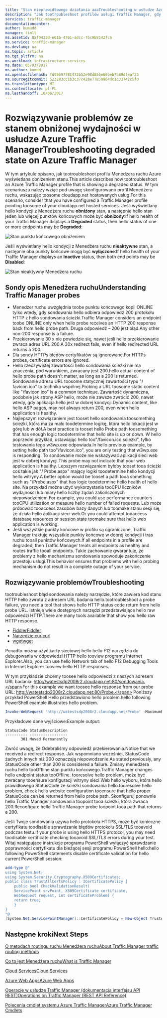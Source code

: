 ```yaml
---
title: "Stan nieprawidłowego działania aaaTroubleshooting w usłudze Azure Traffic Manager"
description: "Jak tootroubleshoot profilów usługi Traffic Manager, gdy będzie wyświetlana jako znacznie mniej wydajna stanu."
services: traffic-manager
documentationcenter: 
author: kumudd
manager: timlt
ms.assetid: 8af0433d-e61b-4761-adcc-7bc9b8142fc6
ms.service: traffic-manager
ms.devlang: na
ms.topic: article
ms.tgt_pltfrm: na
ms.workload: infrastructure-services
ms.date: 05/03/2017
ms.author: kumud
ms.openlocfilehash: fd95697781472b52e98d856e66beb7b89dfeaf23
ms.sourcegitcommit: 523283cc1b3c37c428e77850964dc1c33742c5f0
ms.translationtype: MT
ms.contentlocale: pl-PL
ms.lasthandoff: 10/06/2017
---
```

# <a name="troubleshooting-degraded-state-on-azure-traffic-manager"></a><span data-ttu-id="5d124-103">Rozwiązywanie problemów ze stanem obniżonej wydajności w usłudze Azure Traffic Manager</span><span class="sxs-lookup"><span data-stu-id="5d124-103">Troubleshooting degraded state on Azure Traffic Manager</span></span>

<span data-ttu-id="5d124-104">W tym artykule opisano, jak tootroubleshoot profilu Menedżera ruchu Azure wyświetlana obniżeniem stanu.</span><span class="sxs-lookup"><span data-stu-id="5d124-104">This article describes how tootroubleshoot an Azure Traffic Manager profile that is showing a degraded status.</span></span> <span data-ttu-id="5d124-105">W tym scenariuszu należy wziąć pod uwagę skonfigurowano profil Menedżera ruchu, wskazując toosome cloudapp.net hostowanych usług.</span><span class="sxs-lookup"><span data-stu-id="5d124-105">For this scenario, consider that you have configured a Traffic Manager profile pointing toosome of your cloudapp.net hosted services.</span></span> <span data-ttu-id="5d124-106">Jeśli wyświetlany hello kondycji z Menedżera ruchu **obniżony** stan, a następnie hello stan jeden lub więcej punktów końcowych może być **obniżony**:</span><span class="sxs-lookup"><span data-stu-id="5d124-106">If hello health of your Traffic Manager displays a **Degraded** status, then hello status of one or more endpoints may be **Degraded**:</span></span>

![Stan punktu końcowego obniżeniem](./media/traffic-manager-troubleshooting-degraded/traffic-manager-degradedifonedegraded.png)

<span data-ttu-id="5d124-108">Jeśli wyświetlany hello kondycji z Menedżera ruchu **nieaktywne** stan, a następnie oba punkty końcowe mogą być **wyłączone**:</span><span class="sxs-lookup"><span data-stu-id="5d124-108">If hello health of your Traffic Manager displays an **Inactive** status, then both end points may be **Disabled**:</span></span>

![Stan nieaktywny Menedżera ruchu](./media/traffic-manager-troubleshooting-degraded/traffic-manager-inactive.png)

## <a name="understanding-traffic-manager-probes"></a><span data-ttu-id="5d124-110">Sondy opis Menedżera ruchu</span><span class="sxs-lookup"><span data-stu-id="5d124-110">Understanding Traffic Manager probes</span></span>

* <span data-ttu-id="5d124-111">Menedżer ruchu uwzględnia toobe punktu końcowego kopii ONLINE tylko wtedy, gdy sondowania hello odbiera odpowiedź 200 protokołu HTTP z hello sondowania ścieżki.</span><span class="sxs-lookup"><span data-stu-id="5d124-111">Traffic Manager considers an endpoint toobe ONLINE only when hello probe receives an HTTP 200 response back from hello probe path.</span></span> <span data-ttu-id="5d124-112">Druga odpowiedź – 200 jest błąd.</span><span class="sxs-lookup"><span data-stu-id="5d124-112">Any other non-200 response is a failure.</span></span>
* <span data-ttu-id="5d124-113">Przekierowanie 30 x nie powiedzie się, nawet jeśli hello przekierowanie zwraca adres URL 200.</span><span class="sxs-lookup"><span data-stu-id="5d124-113">A 30x redirect fails, even if hello redirected URL returns a 200.</span></span>
* <span data-ttu-id="5d124-114">Dla sondy HTTPs błędów certyfikatów są ignorowane.</span><span class="sxs-lookup"><span data-stu-id="5d124-114">For HTTPs probes, certificate errors are ignored.</span></span>
* <span data-ttu-id="5d124-115">Hello rzeczywistej zawartości hello sondowania ścieżki nie ma znaczenia, pod warunkiem, zwracany jest 200.</span><span class="sxs-lookup"><span data-stu-id="5d124-115">hello actual content of hello probe path doesn't matter, as long as a 200 is returned.</span></span> <span data-ttu-id="5d124-116">Sondowanie adresu URL toosome statycznej zawartości typu "/ favicon.ico" to technika wspólnej.</span><span class="sxs-lookup"><span data-stu-id="5d124-116">Probing a URL toosome static content like "/favicon.ico" is a common technique.</span></span> <span data-ttu-id="5d124-117">Zawartość dynamiczna, podobnie jak strony ASP hello, może nie zawsze zwrócić 200, nawet wtedy, gdy aplikacja hello jest w dobrej kondycji.</span><span class="sxs-lookup"><span data-stu-id="5d124-117">Dynamic content, like hello ASP pages, may not always return 200, even when hello application is healthy.</span></span>
* <span data-ttu-id="5d124-118">Najlepszym rozwiązaniem jest tooset hello sondowania toosomething ścieżki, która ma za mało toodetermine logikę, która hello lokacji jest w górę lub w dół.</span><span class="sxs-lookup"><span data-stu-id="5d124-118">A best practice is tooset hello Probe path toosomething that has enough logic toodetermine that hello site is up or down.</span></span> <span data-ttu-id="5d124-119">W hello poprzedni przykład, ustawiając hello too"/favicon.ico ścieżki", tylko testowania tego w3wp.exe odpowiada.</span><span class="sxs-lookup"><span data-stu-id="5d124-119">In hello previous example, by setting hello path too"/favicon.ico", you are only testing that w3wp.exe is responding.</span></span> <span data-ttu-id="5d124-120">To sondowanie może nie wskazywać aplikacji sieci web jest w dobrej kondycji.</span><span class="sxs-lookup"><span data-stu-id="5d124-120">This probe may not indicate that your web application is healthy.</span></span> <span data-ttu-id="5d124-121">Lepszym rozwiązaniem byłoby tooset tooa ścieżki coś takie jak "/ Probe.aspx" mający logiki toodetermine hello kondycji hello witryny.</span><span class="sxs-lookup"><span data-stu-id="5d124-121">A better option would be tooset a path tooa something such as "/Probe.aspx" that has logic toodetermine hello health of hello site.</span></span> <span data-ttu-id="5d124-122">Na przykład można użyć wykorzystania tooCPU liczników wydajności lub miary hello liczby żądań zakończonych niepowodzeniem.</span><span class="sxs-lookup"><span data-stu-id="5d124-122">For example, you could use performance counters tooCPU utilization or measure hello number of failed requests.</span></span> <span data-ttu-id="5d124-123">Lub może próbować tooaccess zasobów bazy danych lub toomake stanu sesji się, że działa hello aplikacji sieci web.</span><span class="sxs-lookup"><span data-stu-id="5d124-123">Or you could attempt tooaccess database resources or session state toomake sure that hello web application is working.</span></span>
* <span data-ttu-id="5d124-124">Jeśli wszystkie punkty końcowe w profilu są ograniczone, Traffic Manager traktuje wszystkie punkty końcowe w dobrej kondycji i tras ruchu tooall punktów końcowych.</span><span class="sxs-lookup"><span data-stu-id="5d124-124">If all endpoints in a profile are degraded, then Traffic Manager treats all endpoints as healthy and routes traffic tooall endpoints.</span></span> <span data-ttu-id="5d124-125">Takie zachowanie gwarantuje, że problemy z hello mechanizmu sondowania spowoduje zakończenie przestoju usługi.</span><span class="sxs-lookup"><span data-stu-id="5d124-125">This behavior ensures that problems with hello probing mechanism do not result in a complete outage of your service.</span></span>

## <a name="troubleshooting"></a><span data-ttu-id="5d124-126">Rozwiązywanie problemów</span><span class="sxs-lookup"><span data-stu-id="5d124-126">Troubleshooting</span></span>

<span data-ttu-id="5d124-127">tootroubleshoot błąd sondowania należy narzędzie, które zawiera kod stanu HTTP hello zwrotu z adresem URL badania hello.</span><span class="sxs-lookup"><span data-stu-id="5d124-127">tootroubleshoot a probe failure, you need a tool that shows hello HTTP status code return from hello probe URL.</span></span> <span data-ttu-id="5d124-128">Istnieje wiele dostępnych narzędzi przedstawiające hello raw odpowiedzi HTTP.</span><span class="sxs-lookup"><span data-stu-id="5d124-128">There are many tools available that show you hello raw HTTP response.</span></span>

* [<span data-ttu-id="5d124-129">Fiddler</span><span class="sxs-lookup"><span data-stu-id="5d124-129">Fiddler</span></span>](http://www.telerik.com/fiddler)
* [<span data-ttu-id="5d124-130">Narzędzie curl</span><span class="sxs-lookup"><span data-stu-id="5d124-130">curl</span></span>](https://curl.haxx.se/)
* [<span data-ttu-id="5d124-131">wget</span><span class="sxs-lookup"><span data-stu-id="5d124-131">wget</span></span>](http://gnuwin32.sourceforge.net/packages/wget.htm)

<span data-ttu-id="5d124-132">Ponadto można użyć karty sieciowej hello hello F12 narzędzia do debugowania w odpowiedzi HTTP hello tooview programu Internet Explorer.</span><span class="sxs-lookup"><span data-stu-id="5d124-132">Also, you can use hello Network tab of hello F12 Debugging Tools in Internet Explorer tooview hello HTTP responses.</span></span>

<span data-ttu-id="5d124-133">W tym przykładzie chcemy toosee hello odpowiedzi z naszych adresem URL badania: http://watestsdp2008r2.cloudapp.net:80/sondowania.</span><span class="sxs-lookup"><span data-stu-id="5d124-133">For this example we want toosee hello response from our probe URL: http://watestsdp2008r2.cloudapp.net:80/Probe.</span></span> <span data-ttu-id="5d124-134">Poniższy przykład PowerShell Hello przedstawiono hello problem.</span><span class="sxs-lookup"><span data-stu-id="5d124-134">hello following PowerShell example illustrates hello problem.</span></span>

```powershell
Invoke-WebRequest 'http://watestsdp2008r2.cloudapp.net/Probe' -MaximumRedirection 0 -ErrorAction SilentlyContinue | Select-Object StatusCode,StatusDescription
```

<span data-ttu-id="5d124-135">Przykładowe dane wyjściowe:</span><span class="sxs-lookup"><span data-stu-id="5d124-135">Example output:</span></span>

    StatusCode StatusDescription
    ---------- -----------------
           301 Moved Permanently

<span data-ttu-id="5d124-136">Zwróć uwagę, że Odebraliśmy odpowiedź przekierowania.</span><span class="sxs-lookup"><span data-stu-id="5d124-136">Notice that we received a redirect response.</span></span> <span data-ttu-id="5d124-137">Jak wspomniano wcześniej, StatusCode żadnych innych niż 200 oznaczają niepowodzenie.</span><span class="sxs-lookup"><span data-stu-id="5d124-137">As stated previously, any StatusCode other than 200 is considered a failure.</span></span> <span data-ttu-id="5d124-138">Zmiany menedżera ruchu hello tooOffline stan punktu końcowego.</span><span class="sxs-lookup"><span data-stu-id="5d124-138">Traffic Manager changes hello endpoint status tooOffline.</span></span> <span data-ttu-id="5d124-139">tooresolve hello problem, może być zwracany tooensure konfiguracji witryny sieci Web hello wyboru, która hello prawidłowego StatusCode ze ścieżki sondowania hello.</span><span class="sxs-lookup"><span data-stu-id="5d124-139">tooresolve hello problem, check hello website configuration tooensure that hello proper StatusCode can be returned from hello probe path.</span></span> <span data-ttu-id="5d124-140">Skonfiguruj ponownie hello Traffic Manager sondowania toopoint tooa ścieżki, która zwraca 200.</span><span class="sxs-lookup"><span data-stu-id="5d124-140">Reconfigure hello Traffic Manager probe toopoint tooa path that returns a 200.</span></span>

<span data-ttu-id="5d124-141">Jeśli Twoje sondowania używa hello protokołu HTTPS, może być konieczne certyfikatu toodisable sprawdzanie błędów protokołu SSL/TLS tooavoid podczas testu.</span><span class="sxs-lookup"><span data-stu-id="5d124-141">If your probe is using hello HTTPS protocol, you may need toodisable certificate checking tooavoid SSL/TLS errors during your test.</span></span> <span data-ttu-id="5d124-142">Witaj następujące instrukcje programu PowerShell wyłączyć sprawdzanie poprawności certyfikatu dla bieżącej sesji programu PowerShell hello:</span><span class="sxs-lookup"><span data-stu-id="5d124-142">hello following PowerShell statements disable certificate validation for hello current PowerShell session:</span></span>

```powershell
add-type @"
using System.Net;
using System.Security.Cryptography.X509Certificates;
public class TrustAllCertsPolicy : ICertificatePolicy {
    public bool CheckValidationResult(
    ServicePoint srvPoint, X509Certificate certificate,
    WebRequest request, int certificateProblem) {
    return true;
    }
}
"@
[System.Net.ServicePointManager]::CertificatePolicy = New-Object TrustAllCertsPolicy
```

## <a name="next-steps"></a><span data-ttu-id="5d124-143">Następne kroki</span><span class="sxs-lookup"><span data-stu-id="5d124-143">Next Steps</span></span>

[<span data-ttu-id="5d124-144">O metodach routingu ruchu Menedżera ruchu</span><span class="sxs-lookup"><span data-stu-id="5d124-144">About Traffic Manager traffic routing methods</span></span>](traffic-manager-routing-methods.md)

[<span data-ttu-id="5d124-145">Co to jest Menedżera ruchu</span><span class="sxs-lookup"><span data-stu-id="5d124-145">What is Traffic Manager</span></span>](traffic-manager-overview.md)

[<span data-ttu-id="5d124-146">Cloud Services</span><span class="sxs-lookup"><span data-stu-id="5d124-146">Cloud Services</span></span>](http://go.microsoft.com/fwlink/?LinkId=314074)

[<span data-ttu-id="5d124-147">Azure Web Apps</span><span class="sxs-lookup"><span data-stu-id="5d124-147">Azure Web Apps</span></span>](https://azure.microsoft.com/documentation/services/app-service/web/)

[<span data-ttu-id="5d124-148">Operacje w usłudze Traffic Manager (dokumentacja interfejsu API REST)</span><span class="sxs-lookup"><span data-stu-id="5d124-148">Operations on Traffic Manager (REST API Reference)</span></span>](http://go.microsoft.com/fwlink/?LinkId=313584)

<span data-ttu-id="5d124-149">[Polecenia cmdlet systemu Azure Traffic Manager][1]</span><span class="sxs-lookup"><span data-stu-id="5d124-149">[Azure Traffic Manager Cmdlets][1]</span></span>

[1]: https://msdn.microsoft.com/library/mt125941(v=azure.200).aspx
